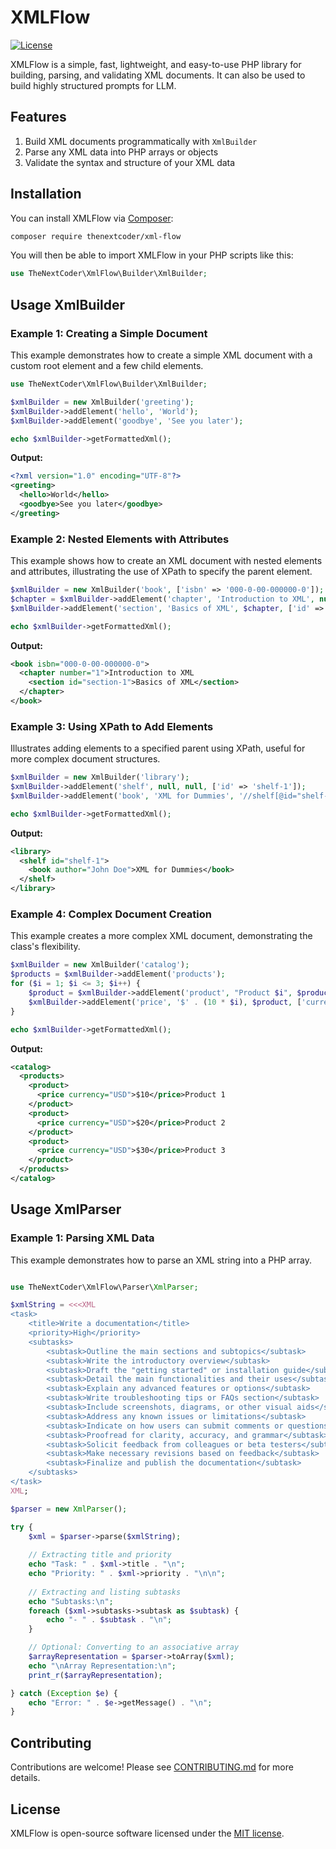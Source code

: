 # XMLFlow

[![License](https://img.shields.io/badge/license-MIT-brightgreen.svg)](LICENSE)

XMLFlow is a simple, fast, lightweight, and easy-to-use PHP library for building, parsing, and validating XML documents. It can also be used to build highly structured prompts for LLM.

## Features

1. Build XML documents programmatically with `XmlBuilder`
2. Parse any XML data into PHP arrays or objects
3. Validate the syntax and structure of your XML data

## Installation

You can install XMLFlow via [Composer](https://getcomposer.org/):

```bash
composer require thenextcoder/xml-flow
```

You will then be able to import XMLFlow in your PHP scripts like this:

```php
use TheNextCoder\XmlFlow\Builder\XmlBuilder;
```

## Usage XmlBuilder

### Example 1: Creating a Simple Document

This example demonstrates how to create a simple XML document with a custom root element and a few child elements.

```php
use TheNextCoder\XmlFlow\Builder\XmlBuilder;

$xmlBuilder = new XmlBuilder('greeting');
$xmlBuilder->addElement('hello', 'World');
$xmlBuilder->addElement('goodbye', 'See you later');

echo $xmlBuilder->getFormattedXml();
```

**Output:**

```xml
<?xml version="1.0" encoding="UTF-8"?>
<greeting>
  <hello>World</hello>
  <goodbye>See you later</goodbye>
</greeting>
```

### Example 2: Nested Elements with Attributes

This example shows how to create an XML document with nested elements and attributes, illustrating the use of XPath to specify the parent element.

```php
$xmlBuilder = new XmlBuilder('book', ['isbn' => '000-0-00-000000-0']);
$chapter = $xmlBuilder->addElement('chapter', 'Introduction to XML', null, ['number' => '1']);
$xmlBuilder->addElement('section', 'Basics of XML', $chapter, ['id' => 'section-1']);

echo $xmlBuilder->getFormattedXml();
```

**Output:**

```xml
<book isbn="000-0-00-000000-0">
  <chapter number="1">Introduction to XML
    <section id="section-1">Basics of XML</section>
  </chapter>
</book>
```

### Example 3: Using XPath to Add Elements

Illustrates adding elements to a specified parent using XPath, useful for more complex document structures.

```php
$xmlBuilder = new XmlBuilder('library');
$xmlBuilder->addElement('shelf', null, null, ['id' => 'shelf-1']);
$xmlBuilder->addElement('book', 'XML for Dummies', '//shelf[@id="shelf-1"]', ['author' => 'John Doe']);

echo $xmlBuilder->getFormattedXml();
```

**Output:**

```xml
<library>
  <shelf id="shelf-1">
    <book author="John Doe">XML for Dummies</book>
  </shelf>
</library>
```

### Example 4: Complex Document Creation

This example creates a more complex XML document, demonstrating the class's flexibility.

```php
$xmlBuilder = new XmlBuilder('catalog');
$products = $xmlBuilder->addElement('products');
for ($i = 1; $i <= 3; $i++) {
    $product = $xmlBuilder->addElement('product', "Product $i", $products);
    $xmlBuilder->addElement('price', '$' . (10 * $i), $product, ['currency' => 'USD']);
}

echo $xmlBuilder->getFormattedXml();
```

**Output:**

```xml
<catalog>
  <products>
    <product>
      <price currency="USD">$10</price>Product 1
    </product>
    <product>
      <price currency="USD">$20</price>Product 2
    </product>
    <product>
      <price currency="USD">$30</price>Product 3
    </product>
  </products>
</catalog>
```

## Usage XmlParser

### Example 1: Parsing XML Data

This example demonstrates how to parse an XML string into a PHP array.

```php

use TheNextCoder\XmlFlow\Parser\XmlParser;

$xmlString = <<<XML
<task>
    <title>Write a documentation</title>
    <priority>High</priority>
    <subtasks>
        <subtask>Outline the main sections and subtopics</subtask>
        <subtask>Write the introductory overview</subtask>
        <subtask>Draft the "getting started" or installation guide</subtask>
        <subtask>Detail the main functionalities and their uses</subtask>
        <subtask>Explain any advanced features or options</subtask>
        <subtask>Write troubleshooting tips or FAQs section</subtask>
        <subtask>Include screenshots, diagrams, or other visual aids</subtask>
        <subtask>Address any known issues or limitations</subtask>
        <subtask>Indicate on how users can submit comments or questions</subtask>
        <subtask>Proofread for clarity, accuracy, and grammar</subtask>
        <subtask>Solicit feedback from colleagues or beta testers</subtask>
        <subtask>Make necessary revisions based on feedback</subtask>
        <subtask>Finalize and publish the documentation</subtask>
    </subtasks>
</task>
XML;

$parser = new XmlParser();

try {
    $xml = $parser->parse($xmlString);
    
    // Extracting title and priority
    echo "Task: " . $xml->title . "\n";
    echo "Priority: " . $xml->priority . "\n\n";
    
    // Extracting and listing subtasks
    echo "Subtasks:\n";
    foreach ($xml->subtasks->subtask as $subtask) {
        echo "- " . $subtask . "\n";
    }

    // Optional: Converting to an associative array
    $arrayRepresentation = $parser->toArray($xml);
    echo "\nArray Representation:\n";
    print_r($arrayRepresentation);

} catch (Exception $e) {
    echo "Error: " . $e->getMessage() . "\n";
}
```


## Contributing

Contributions are welcome! Please see [CONTRIBUTING.md](CONTRIBUTING.md) for more details.

## License

XMLFlow is open-source software licensed under the [MIT license](LICENSE).
